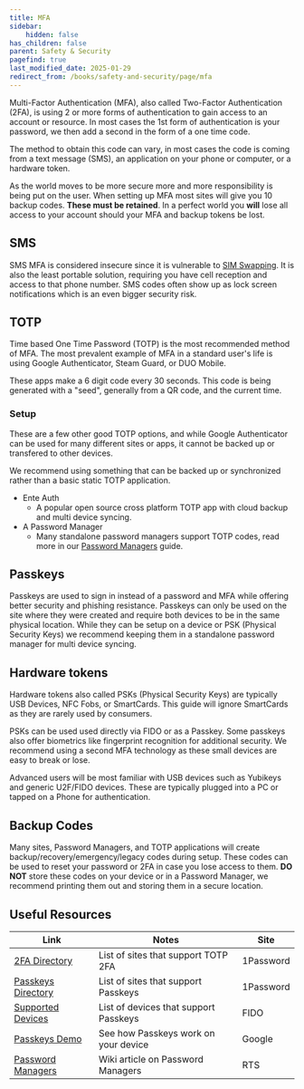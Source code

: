 ```yaml
---
title: MFA
sidebar:
    hidden: false
has_children: false
parent: Safety & Security
pagefind: true
last_modified_date: 2025-01-29
redirect_from: /books/safety-and-security/page/mfa
---
```


Multi-Factor Authentication (MFA), also called Two-Factor Authentication (2FA), is using 2 or more forms of authentication to gain access to an account or resource. In most cases the 1st form of authentication is your password, we then add a second in the form of a one time code.

The method to obtain this code can vary, in most cases the code is coming from a text message (SMS), an application on your phone or computer, or a hardware token.

As the world moves to be more secure more and more responsibility is being put on the user. When setting up MFA most sites will give you 10 backup codes. **These must be retained**. In a perfect world you **will** lose all access to your account should your MFA and backup tokens be lost.

## SMS
SMS MFA is considered insecure since it is vulnerable to [SIM Swapping](https://www.europol.europa.eu/media-press/newsroom/news/sim-highjackers-how-criminals-are-stealing-millions-highjacking-phone-numbers). It is also the least portable solution, requiring you have cell reception and access to that phone number. SMS codes often show up as lock screen notifications which is an even bigger security risk.

## TOTP
Time based One Time Password (TOTP) is the most recommended method of MFA. The most prevalent example of MFA in a standard user's life is using Google Authenticator, Steam Guard, or DUO Mobile.

These apps make a 6 digit code every 30 seconds. This code is being generated with a "seed", generally from a QR code, and the current time. 

### Setup
These are a few other good TOTP options, and while Google Authenticator can be used for many different sites or apps, it cannot be backed up or transfered to other devices.

We recommend using something that can be backed up or synchronized rather than a basic static TOTP application.

* Ente Auth
    * A popular open source cross platform TOTP app with cloud backup and multi device syncing.
* A Password Manager
    * Many standalone password managers support TOTP codes, read more in our 
[Password Managers](/safety-security/pw-managers/) guide.

## Passkeys
Passkeys are used to sign in instead of a password and MFA while offering better security and phishing resistance. Passkeys can only be used on the site where they were created and require both devices to be in the same physical location. While they can be setup on a device or PSK (Physical Security Keys) we recommend keeping them in a standalone password manager for multi device syncing.

## Hardware tokens
Hardware tokens also called PSKs (Physical Security Keys) are typically USB Devices, NFC Fobs, or SmartCards. This guide will ignore SmartCards as they are rarely used by consumers.

PSKs can be used used directly via FIDO or as a Passkey. Some passkeys also offer biometrics like fingerprint recognition for additional security.
We recommend using a second MFA technology as these small devices are easy to break or lose.

Advanced users will be most familiar with USB devices such as Yubikeys and generic U2F/FIDO devices. These are typically plugged into a PC or tapped on a Phone for authentication.

## Backup Codes
Many sites, Password Managers, and TOTP applications will create backup/recovery/emergency/legacy codes during setup. These codes can be used to reset your password or 2FA in case you lose access to them.
**DO NOT** store these codes on your device or in a Password Manager, we recommend printing them out and storing them in a secure location. 

## Useful Resources
| Link | Notes | Site |
| --- | --- | --- |
| [2FA Directory](https://2fa.directory/) | List of sites that support TOTP 2FA | 1Password | 
| [Passkeys Directory](https://passkeys.directory/) | List of sites that support Passkeys | 1Password |
| [Supported Devices](https://passkeys.dev/device-support/) | List of devices that support Passkeys | FIDO |
| [Passkeys Demo](https://passkeys-demo.appspot.com/) | See how Passkeys work on your device | Google |
| [Password Managers](/safety-security/pw-managers/) | Wiki article on Password Managers | RTS |
